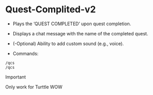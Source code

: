 # Quest-Complited-v2

- Plays the ‘QUEST COMPLETED’ upon quest completion.
- Displays a chat message with the name of the completed quest.
- (-Optional) Ability to add custom sound (e.g., voice).

- Commands:
```
/qcs
/qcs
```

> [!IMPORTANT]
> Only work for Turttle WOW
